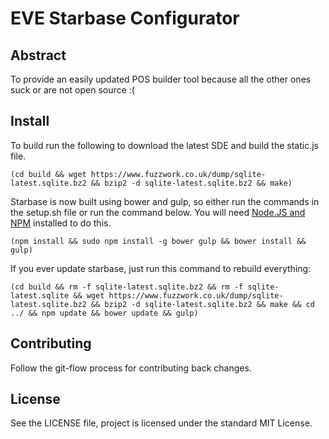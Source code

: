 # EVE Starbase Configurator

## Abstract
To provide an easily updated POS builder tool because all the other ones suck or are not open source :(

## Install
To build run the following to download the latest SDE and build the static.js file.

    (cd build && wget https://www.fuzzwork.co.uk/dump/sqlite-latest.sqlite.bz2 && bzip2 -d sqlite-latest.sqlite.bz2 && make)
    
Starbase is now built using bower and gulp, so either run the commands in the setup.sh file or run the command below. 
You will need [Node.JS and NPM](https://docs.npmjs.com/getting-started/installing-node) installed to do this.

    (npm install && sudo npm install -g bower gulp && bower install && gulp)

If you ever update starbase, just run this command to rebuild everything:

    (cd build && rm -f sqlite-latest.sqlite.bz2 && rm -f sqlite-latest.sqlite && wget https://www.fuzzwork.co.uk/dump/sqlite-latest.sqlite.bz2 && bzip2 -d sqlite-latest.sqlite.bz2 && make && cd ../ && npm update && bower update && gulp)

## Contributing
Follow the git-flow process for contributing back changes.

## License
See the LICENSE file, project is licensed under the standard MIT License.